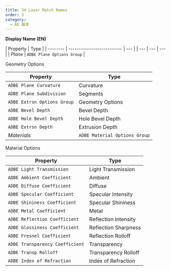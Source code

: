 ```yaml
---
title: 3d Layer Match Names
order: 3
category:
  - AE 脚本
---
```


**Display Name (EN)**

| Property | Type                       |
| -------- | -------------------------- | --- |
| ---      | ---                        | --- |
| _Plane_  | `ADBE Plane Options Group` |

Geometry Options

| Property                    | Type                          |
| --------------------------- | ----------------------------- |
| `ADBE Plane Curvature`      | Curvature                     |
| `ADBE Plane Subdivision`    | Segments                      |
| `ADBE Extrsn Options Group` | Geometry Options              |
| `ADBE Bevel Depth`          | Bevel Depth                   |
| `ADBE Hole Bevel Depth`     | Hole Bevel Depth              |
| `ADBE Extrsn Depth`         | Extrusion Depth               |
| _Materials_                 | `ADBE Material Options Group` |

Material Options

| Property                        | Type                 |
| ------------------------------- | -------------------- |
| `ADBE Light Transmission`       | Light Transmission   |
| `ADBE Ambient Coefficient`      | Ambient              |
| `ADBE Diffuse Coefficient`      | Diffuse              |
| `ADBE Specular Coefficient`     | Specular Intensity   |
| `ADBE Shininess Coefficient`    | Specular Shininess   |
| `ADBE Metal Coefficient`        | Metal                |
| `ADBE Reflection Coefficient`   | Reflection Intensity |
| `ADBE Glossiness Coefficient`   | Reflection Sharpness |
| `ADBE Fresnel Coefficient`      | Reflection Rolloff   |
| `ADBE Transparency Coefficient` | Transparency         |
| `ADBE Transp Rolloff`           | Transparency Rolloff |
| `ADBE Index of Refraction`      | Index of Refraction  |
